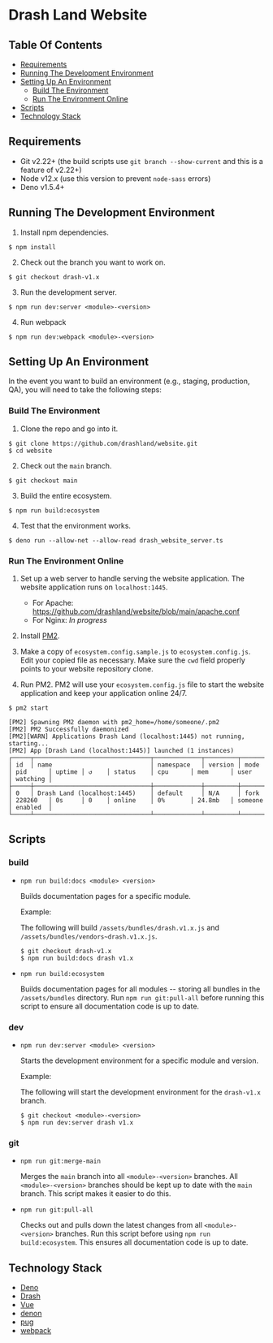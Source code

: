 # Drash Land Website

## Table Of Contents

* [Requirements](#requirements)
* [Running The Development Environment](#running-the-development-environment)
* [Setting Up An Environment](#setting-up-an-environment)
    * [Build The Environment](#build-the-environment)
    * [Run The Environment Online](#run-the-environment-online)
* [Scripts](#scripts)
* [Technology Stack](#technology-stack)

## Requirements

* Git v2.22+ (the build scripts use `git branch --show-current` and this is a feature of v2.22+)
* Node v12.x (use this version to prevent `node-sass` errors)
* Deno v1.5.4+

## Running The Development Environment

1. Install npm dependencies.

```
$ npm install
```

2. Check out the branch you want to work on.

```
$ git checkout drash-v1.x
```

3. Run the development server.

```
$ npm run dev:server <module>-<version>
```

4. Run webpack

```
$ npm run dev:webpack <module>-<version>
```

## Setting Up An Environment

In the event you want to build an environment (e.g., staging, production, QA), you will need to take the following steps:

### Build The Environment

1. Clone the repo and go into it.

```
$ git clone https://github.com/drashland/website.git
$ cd website
```

2. Check out the `main` branch.

```
$ git checkout main
```

3. Build the entire ecosystem.

```
$ npm run build:ecosystem
```

4. Test that the environment works.

```
$ deno run --allow-net --allow-read drash_website_server.ts
```

### Run The Environment Online

1. Set up a web server to handle serving the website application. The website application runs on `localhost:1445`.

    * For Apache: https://github.com/drashland/website/blob/main/apache.conf
    * For Nginx: _In progress_

2. Install [PM2](https://pm2.keymetrics.io/).

3. Make a copy of `ecosystem.config.sample.js` to `ecosystem.config.js`. Edit your copied file as necessary. Make sure the `cwd` field properly points to your website repository clone.

3. Run PM2. PM2 will use your `ecosystem.config.js` file to start the website application and keep your application online 24/7.

```
$ pm2 start

[PM2] Spawning PM2 daemon with pm2_home=/home/someone/.pm2
[PM2] PM2 Successfully daemonized
[PM2][WARN] Applications Drash Land (localhost:1445) not running, starting...
[PM2] App [Drash Land (localhost:1445)] launched (1 instances)
┌─────┬────────────────────────────────┬─────────────┬─────────┬─────────┬──────────┬────────┬──────┬───────────┬──────────┬──────────┬──────────┬──────────┐
│ id  │ name                           │ namespace   │ version │ mode    │ pid      │ uptime │ ↺    │ status    │ cpu      │ mem      │ user     │ watching │
├─────┼────────────────────────────────┼─────────────┼─────────┼─────────┼──────────┼────────┼──────┼───────────┼──────────┼──────────┼──────────┼──────────┤
│ 0   │ Drash Land (localhost:1445)    │ default     │ N/A     │ fork    │ 228260   │ 0s     │ 0    │ online    │ 0%       │ 24.8mb   │ someone  │ enabled  │
└─────┴────────────────────────────────┴─────────────┴─────────┴─────────┴──────────┴────────┴──────┴───────────┴──────────┴──────────┴──────────┴──────────┘
```

## Scripts

### build

* `npm run build:docs <module> <version>`

    Builds documentation pages for a specific module.

    Example:

    The following will build `/assets/bundles/drash.v1.x.js` and `/assets/bundles/vendors~drash.v1.x.js`.
    
    ```shell
    $ git checkout drash-v1.x
    $ npm run build:docs drash v1.x
    ```

* `npm run build:ecosystem`
    
    Builds documentation pages for all modules -- storing all bundles in the `/assets/bundles` directory. Run `npm run git:pull-all` before running this script to ensure all documentation code is up to date.

### dev

* `npm run dev:server <module> <version>`

    Starts the development environment for a specific module and version.

    Example:

    The following will start the development environment for the `drash-v1.x` branch.

    ```shell
    $ git checkout <module>-<version>
    $ npm run dev:server drash v1.x
    ```

### git

* `npm run git:merge-main`

    Merges the `main` branch into all `<module>-<version>` branches. All `<module>-<version>` branches should be kept up to date with the `main` branch. This script makes it easier to do this.

* `npm run git:pull-all`

    Checks out and pulls down the latest changes from all `<module>-<version>` branches. Run this script before using `npm run build:ecosystem`. This ensures all documentation code is up to date.

## Technology Stack

* [Deno](https://deno.land)
* [Drash](https://drash.land)
* [Vue](https://vuejs.org)
* [denon](https://github.com/denosaurs/denon)
* [pug](https://pugjs.org/api/getting-started.html)
* [webpack](https://webpack.js.org/)
